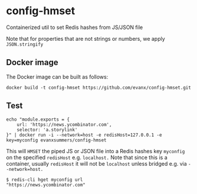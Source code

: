 
# config-hmset

Containerized util to set Redis hashes from JS/JSON file

Note that for properties that are not strings or numbers, we apply `JSON.stringify`

## Docker image

The Docker image can be built as follows:
```
docker build -t config-hmset https://github.com/evanx/config-hmset.git
```

## Test

```shell
echo "module.exports = {
    url: 'https://news.ycombinator.com',
    selector: 'a.storylink'
}" | docker run -i --network=host -e redisHost=127.0.0.1 -e key=myconfig evanxsummers/config-hmset
```

This will `HMSET` the piped JS or JSON file into a Redis hashes key `myconfig` on the specified `redisHost` e.g. `localhost.` Note that since this is a container, usually `redisHost` it will not be `localhost` unless bridged e.g. via `--network=host.`

```shell
$ redis-cli hget myconfig url
"https://news.ycombinator.com"
```
